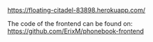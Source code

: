 https://floating-citadel-83898.herokuapp.com/

The code of the frontend can be found on: https://github.com/ErixM/phonebook-frontend
